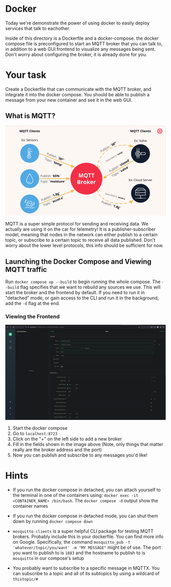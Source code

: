 # Docker

Today we're demonstrate the power of using docker to easily deploy services that talk to eachother.

Inside of this directory is a Dockerfile and a docker-compose. the docker compose file is preconfigured to start an MQTT broker
that you can talk to, in addition to a web GUI frontend to visualize any messages being sent. Don't worry about configuring
the broker, it is already done for you.

# Your task

Create a Dockerfile that can communicate with the MQTT broker, and integrate it into the docker compose.
You should be able to publish a message from your new container and see it in the web GUI.

## What is MQTT?

![MQTT](image-1.png)

MQTT is a super simple protocol for sending and receiving data. We actually are using it on the car for telemetry!
It is a publisher-subscriber model, meaning that nodes in the network can either publish to a certain topic, or
subscribe to a certain topic to receive all data published. Don't worry about the lower level protocols, this info
should be sufficient for now.

## Launching the Docker Compose and Viewing MQTT traffic

Run `docker compose up --build` to begin running the whole compose.  The `--build` flag specifies that we want to rebuild any sources we use. This will start the broker and the frontend by default. If you need to run it in "detached" mode, or gain access to the CLI and run it in the background, add the `-d` flag at the end.

### Viewing the Frontend

![MQTTX](image.png)

1. Start the docker compose
2. Go to `localhost:8723`
3. Click on the "+" on the left side to add a new broker
4. Fill in the fields shown in the image above (Note, only things that matter really are the broker address and the port)
5. Now you can publish and subscribe to any messages you'd like!

# Hints

- If you run the docker compose in detached, you can attach yourself to the terminal in one of the containers using:
`docker exec -it <CONTAINER_NAME> /bin/bash`. The `docker compose -d` output show the container names

- If you run the docker compose in detached mode, you can shut them down by running `docker compose down`

- `mosquitto-clients` is a super helpful CLI package for testing MQTT brokers. Probably include this in your dockerfile.
You can find more info on Google. Specifically, the command `mosquitto_pub -t 'whatever/topic/you/want' -m "MY MESSAGE"` might be of use. The port you want to publish to is `1883` and the hostname to publish to is `mosquitto` in our compose's setup

- You probably want to subscribe to a specific message in MQTTX. You can subscribe to a topic and all of its subtopics by using a wildcard of `thistopic/#`

